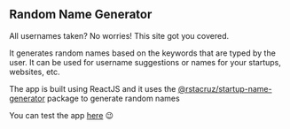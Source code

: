 ## Random Name Generator

All usernames taken? No worries! This site got you covered.

It generates random names based on the keywords that are typed by the user. It can be used for username suggestions or names for your startups, websites, etc.

The app is built using ReactJS and it uses the [@rstacruz/startup-name-generator](https://www.npmjs.com/package/@rstacruz/startup-name-generator) package to generate random names 

You can test the app [here](https://palakg01.github.io/nameGenerator/) 😉

